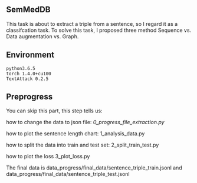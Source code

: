 ## SemMedDB
This task is about to extract a triple from a sentence, so I regard it as a classifcation task. To solve this task, I proposed three method Sequence vs. Data augmentation vs. Graph.

## Environment

```
python3.6.5
torch 1.4.0+cu100
TextAttack 0.2.5
```
## Preprogress
You can skip this part, this step tells us:

how to change the data to json file: *0_progress_file_extraction.py*

how to plot the sentence length chart: 1_analysis_data.py

how to split the data into train and test set: 2_split_train_test.py 

how to plot the loss 3_plot_loss.py

The final data is data_progress/final_data/sentence_triple_train.jsonl and data_progress/final_data/sentence_triple_test.jsonl

